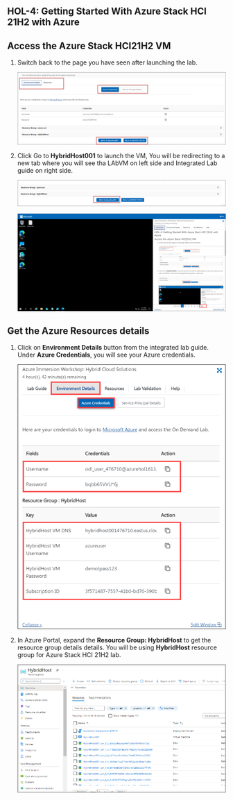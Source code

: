 HOL-4: Getting Started With Azure Stack HCI 21H2 with Azure
-------------------------

Access the Azure Stack HCI21H2 VM
----------

1. Switch back to the page you have seen after launching the lab.

    ![Volume created on Azure Stack HCI 21H2](/media/main.png "Volume created on Azure Stack HCI 21H2")
       
2. Click Go to **HybridHost001** to launch the VM, You will be redirecting to a new tab where you will see tha LAbVM on left side and Integrated Lab guide on right side.

    ![Volume created on Azure Stack HCI 21H2](/media/startvm.png "Volume created on Azure Stack HCI 21H2")
    
    ![Volume created on Azure Stack HCI 21H2](/media/mainpage-upd.png "Volume created on Azure Stack HCI 21H2")
       

Get the Azure Resources details
-------

1. Click on **Environment Details** button from the integrated lab guide. Under **Azure Credentials**, you will see your Azure credentials.

    ![Volume created on Azure Stack HCI 21H2](/media/resources-upd.png "Volume created on Azure Stack HCI 21H2")

1.  In Azure Portal, expand the **Resource Group: HybridHost** to get the resource group details details. You will be using **HybridHost** resource group for Azure Stack HCI 21H2 lab.

    ![Volume created on Azure Stack HCI 21H2](/media/detailss-upd.png "Volume created on Azure Stack HCI 21H2")
